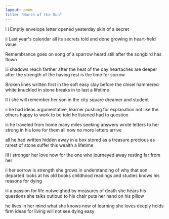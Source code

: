 ```yaml
---
layout: poem
title: "North of the Sun"
---
```


I   i
Emptly envelope
letter opened yesterday
skin of a secret

ii
Last year's calendar
all its secrets told and done
growing in heart-held value

Remembrance goes on
song of a sparrow heard still
after the songbird has flown

iii
shadows reach farther
after the heat of the day
heartaches are deeper
after the strength of the having
rest is the time for sorrow

Broken lines written
first in the soft easy clay
before the chisel
hammered white knuckled in stone
breaks in to last a lifetime

II  i
she will remember
her son in the city square
dreamer and student

ii
he had ideas
argumentative, learner
pushing for explanation
not like the others
happy to work to be told
he listened had to question

iii
he traveled from home
many miles seeking answers
wrote letters to her
strong in his love for them all
now no more letters arrive

all he had written
hidden away in a box
stored as a treasure
precious as rarest of stone
suffer this wealth a lifetime

III  i
stronger her love now
for the one who journeyed away
resting far from her

ii
her sorrow is strength
she grows in understanding
of why that son departed
looks at his old books
childhood readings and studies
knows his reasons for dying

iii
a passion for life
outweighed by measures of death
she hears his questions
she talks outloud to his chair
puts her hand on his pillow

he lives in her mind
what she knows now of learning
she loves deeply holds
firm ideas for living
will not see dying easy
